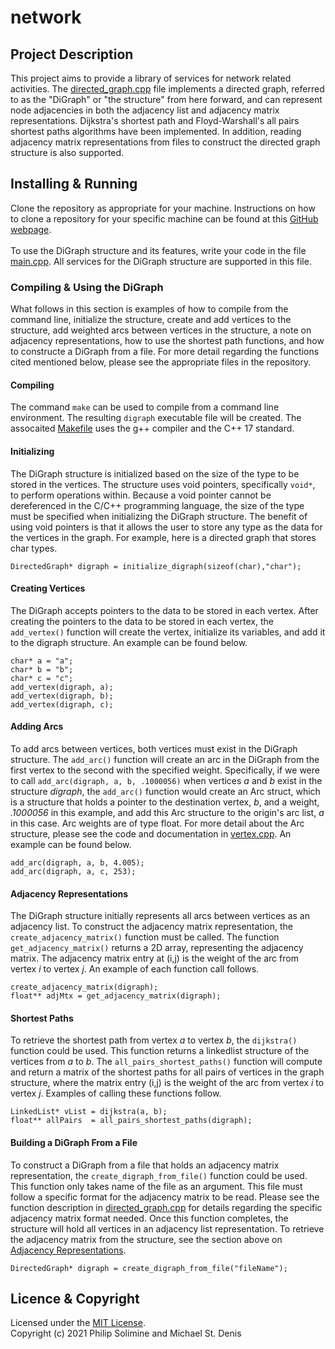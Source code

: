 # network

## Project Description
This project aims to provide a library of services for network related activities. The [directed_graph.cpp](directed_graph.cpp) file implements a directed graph, referred to as the "DiGraph" or "the structure" from here forward, and can represent node adjacencies in both the adjacency list and adjacency matrix representations. Dijkstra's shortest path and Floyd-Warshall's all pairs shortest paths algorithms have been implemented. In addition, reading adjacency matrix representations from files to construct the directed graph structure is also supported.

## Installing & Running
Clone the repository as appropriate for your machine. Instructions on how to clone a repository for your specific machine can be found at this [GitHub webpage](https://docs.github.com/en/repositories/creating-and-managing-repositories/cloning-a-repository). 
<br />
<br />
To use the DiGraph structure and its features, write your code in the file [main.cpp](main.cpp). All services for the DiGraph structure are supported in this file. 
### Compiling & Using the DiGraph
What follows in this section is examples of how to compile from the command line, initialize the structure, create and add vertices to the structure, add weighted arcs between vertices in the structure, a note on adjacency representations, how to use the shortest path functions, and how to constructe a DiGraph from a file. For more detail regarding the functions cited mentioned below, please see the appropriate files in the repository.
<br />
#### Compiling
The command `make` can be used to compile from a command line environment. The resulting `digraph` executable file will be created. The assocaited [Makefile](Makefile) uses the g++ compiler and the C++ 17 standard.
#### Initializing 
The DiGraph structure is initialized based on the size of the type to be stored in the vertices. The structure uses void pointers, specifically `void*`, to perform operations within. Because a void pointer cannot be dereferenced in the C/C++ programming language, the size of the type must be specified when initializing the DiGraph structure. The benefit of using void pointers is that it allows the user to store any type as the data for the vertices in the graph. For example, here is a directed graph that stores char types.
```
DirectedGraph* digraph = initialize_digraph(sizeof(char),"char");
```
#### Creating Vertices
The DiGraph accepts pointers to the data to be stored in each vertex. After creating the pointers to the data to be stored in each vertex, the `add_vertex()` function will create the vertex, initialize its variables, and add it to the digraph structure. An example can be found below.
```
char* a = "a";
char* b = "b";
char* c = "c";
add_vertex(digraph, a);
add_vertex(digraph, b);
add_vertex(digraph, c);
```
#### Adding Arcs
To add arcs between vertices, both vertices must exist in the DiGraph structure. The `add_arc()` function will create an arc in the DiGraph from the first vertex to the second with the specified weight. Specifically, if we were to call `add_arc(digraph, a, b, .1000056)` when vertices *a* and *b* exist in the structure *digraph*, the `add_arc()` function would create an Arc struct, which is a structure that holds a pointer to the destination vertex, *b*, and a weight, *.1000056* in this example, and add this Arc structure to the origin's arc list, *a* in this case. Arc weights are of type float. For more detail about the Arc structure, please see the code and documentation in [vertex.cpp](vertex.cpp). An example can be found below.
```
add_arc(digraph, a, b, 4.005);
add_arc(digraph, a, c, 253);
```
#### Adjacency Representations
The DiGraph structure initially represents all arcs between vertices as an adjacency list. To construct the adjacency matrix representation, the `create_adjacency_matrix()` function must be called. The function `get_adjacency_matrix()` returns a 2D array, representing the adjacency matrix. The adjacency matrix entry at (i,j) is the weight of the arc from vertex *i* to vertex *j*. An example of each function call follows.
```
create_adjacency_matrix(digraph);
float** adjMtx = get_adjacency_matrix(digraph);
```
#### Shortest Paths
To retrieve the shortest path from vertex *a* to vertex *b*, the `dijkstra()` function could be used. This function returns a linkedlist structure of the vertices from *a* to *b*. The `all_pairs_shortest_paths()` function will compute and return a matrix of the shortest paths for all pairs of vertices in the graph structure, where the matrix entry (i,j) is the weight of the arc from vertex *i* to vertex *j*. Examples of calling these functions follow.
```
LinkedList* vList = dijkstra(a, b);
float** allPairs  = all_pairs_shortest_paths(digraph);
```
#### Building a DiGraph From a File
To construct a DiGraph from a file that holds an adjacency matrix representation, the `create_digraph_from_file()` function could be used. This function only takes name of the file as an argument. This file must follow a specific format for the adjacency matrix to be read. Please see the function description in [directed_graph.cpp](directed_graph.cpp) for details regarding the specific adjacency matrix format needed. Once this function completes, the structure will hold all vertices in an adjacency list representation. To retrieve the adjacency matrix from the structure, see the section above on [Adjacency Representations](#Adjacency-Representations).
```
DirectedGraph* digraph = create_digraph_from_file("fileName");
```

## Licence & Copyright
Licensed under the [MIT License](LICENSE). <br />
Copyright (c) 2021 Philip Solimine and Michael St. Denis
